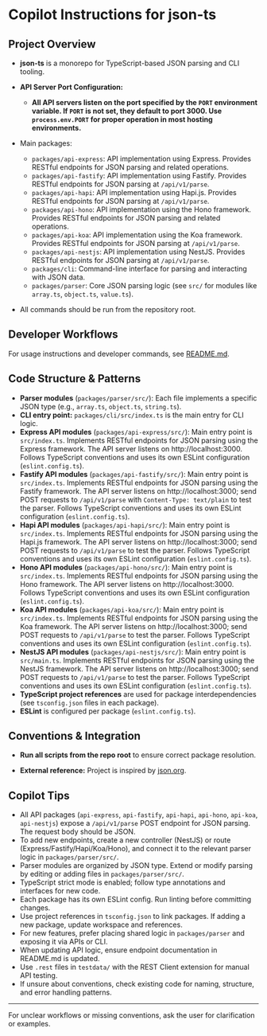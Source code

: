 # Copilot Instructions for json-ts

## Project Overview

- **json-ts** is a monorepo for TypeScript-based JSON parsing and CLI tooling.

- **API Server Port Configuration:**
  - **All API servers listen on the port specified by the `PORT` environment variable. If `PORT` is not set, they default to port 3000. Use `process.env.PORT` for proper operation in most hosting environments.**

- Main packages:
  - `packages/api-express`: API implementation using Express. Provides RESTful endpoints for JSON parsing and related operations.
  - `packages/api-fastify`: API implementation using Fastify. Provides RESTful endpoints for JSON parsing at `/api/v1/parse`.
  - `packages/api-hapi`: API implementation using Hapi.js. Provides RESTful endpoints for JSON parsing at `/api/v1/parse`.
  - `packages/api-hono`: API implementation using the Hono framework. Provides RESTful endpoints for JSON parsing and related operations.
  - `packages/api-koa`: API implementation using the Koa framework. Provides RESTful endpoints for JSON parsing at `/api/v1/parse`.
  - `packages/api-nestjs`: API implementation using NestJS. Provides RESTful endpoints for JSON parsing at `/api/v1/parse`.
  - `packages/cli`: Command-line interface for parsing and interacting with JSON data.
  - `packages/parser`: Core JSON parsing logic (see `src/` for modules like `array.ts`, `object.ts`, `value.ts`).

- All commands should be run from the repository root.

## Developer Workflows

For usage instructions and developer commands, see [README.md](../README.md).

## Code Structure & Patterns

- **Parser modules** (`packages/parser/src/`): Each file implements a specific JSON type (e.g., `array.ts`, `object.ts`, `string.ts`).
- **CLI entry point:** `packages/cli/src/index.ts` is the main entry for CLI logic.
- **Express API modules** (`packages/api-express/src/`): Main entry point is `src/index.ts`. Implements RESTful endpoints for JSON parsing using the Express framework. The API server listens on http://localhost:3000. Follows TypeScript conventions and uses its own ESLint configuration (`eslint.config.ts`).
- **Fastify API modules** (`packages/api-fastify/src/`): Main entry point is `src/index.ts`. Implements RESTful endpoints for JSON parsing using the Fastify framework. The API server listens on http://localhost:3000; send POST requests to `/api/v1/parse` with `Content-Type: text/plain` to test the parser. Follows TypeScript conventions and uses its own ESLint configuration (`eslint.config.ts`).
- **Hapi API modules** (`packages/api-hapi/src/`): Main entry point is `src/index.ts`. Implements RESTful endpoints for JSON parsing using the Hapi.js framework. The API server listens on http://localhost:3000; send POST requests to `/api/v1/parse` to test the parser. Follows TypeScript conventions and uses its own ESLint configuration (`eslint.config.ts`).
- **Hono API modules** (`packages/api-hono/src/`): Main entry point is `src/index.ts`. Implements RESTful endpoints for JSON parsing using the Hono framework. The API server listens on http://localhost:3000. Follows TypeScript conventions and uses its own ESLint configuration (`eslint.config.ts`).
- **Koa API modules** (`packages/api-koa/src/`): Main entry point is `src/index.ts`. Implements RESTful endpoints for JSON parsing using the Koa framework. The API server listens on http://localhost:3000; send POST requests to `/api/v1/parse` to test the parser. Follows TypeScript conventions and uses its own ESLint configuration (`eslint.config.ts`).
- **NestJS API modules** (`packages/api-nestjs/src/`): Main entry point is `src/main.ts`. Implements RESTful endpoints for JSON parsing using the NestJS framework. The API server listens on http://localhost:3000; send POST requests to `/api/v1/parse` to test the parser. Follows TypeScript conventions and uses its own ESLint configuration (`eslint.config.ts`).
- **TypeScript project references** are used for package interdependencies (see `tsconfig.json` files in each package).
- **ESLint** is configured per package (`eslint.config.ts`).

## Conventions & Integration

- **Run all scripts from the repo root** to ensure correct package resolution.

- **External reference:** Project is inspired by [json.org](http://json.org).

## Copilot Tips

- All API packages (`api-express`, `api-fastify`, `api-hapi`, `api-hono`, `api-koa`, `api-nestjs`) expose a `/api/v1/parse` POST endpoint for JSON parsing. The request body should be JSON.
- To add new endpoints, create a new controller (NestJS) or route (Express/Fastify/Hapi/Koa/Hono), and connect it to the relevant parser logic in `packages/parser/src/`.
- Parser modules are organized by JSON type. Extend or modify parsing by editing or adding files in `packages/parser/src/`.
- TypeScript strict mode is enabled; follow type annotations and interfaces for new code.
- Each package has its own ESLint config. Run linting before committing changes.
- Use project references in `tsconfig.json` to link packages. If adding a new package, update workspace and references.
- For new features, prefer placing shared logic in `packages/parser` and exposing it via APIs or CLI.
- When updating API logic, ensure endpoint documentation in README.md is updated.
- Use `.rest` files in `testdata/` with the REST Client extension for manual API testing.
- If unsure about conventions, check existing code for naming, structure, and error handling patterns.

---

For unclear workflows or missing conventions, ask the user for clarification or examples.
